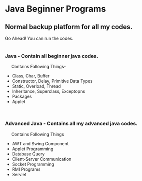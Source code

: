 # Java Beginner Programs

## Normal backup platform for all my codes.

Go Ahead! You can run the codes.
<br>
<br>

### Java - Contain all beginner java codes.

&emsp;&ensp;Contains Following Things-
<ul>
  <li>Class, Char, Buffer</li>
  <li>Constructor, Delay, Primitive Data Types</li>
  <li>Static, Overload, Thread</li>
  <li>Inheritance, Superclass, Exceptopns</li>
  <li>Packages</li>
  <li>Applet</li>
</ul>
<br>

### Advanced Java - Contains all my advanced java codes.

&emsp;&ensp;Contains Following Things
<ul>
  <li>AWT and Swing Component</li>
  <li>Applet Programming</li>
  <li>Database Query</li>
  <li>Client-Server Communication</li>
  <li>Socket Programming</li>
  <li>RMI Programs</li>
  <li>Servlet</li>
</ul>
<br>